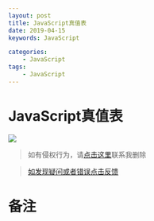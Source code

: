 ```yaml
---
layout: post
title: JavaScript真值表
date: 2019-04-15
keywords: JavaScript

categories:
    - JavaScript
tags:
    - JavaScript
---
```

# JavaScript真值表
<img src='https://dpq123456-1256164122.cos.ap-beijing.myqcloud.com/JavaScript/JavaScript%E7%9C%9F%E5%80%BC%E8%A1%A8.png'/>
<!-- more -->

>如有侵权行为，请[点击这里](https://github.com/cooper-q/MattMeng_hexo/issues)联系我删除

>[如发现疑问或者错误点击反馈](https://github.com/cooper-q/MattMeng_hexo/issues)

# 备注

